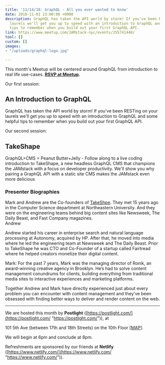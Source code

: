 ```yaml
---
title: '11/14/18: GraphQL - All you ever wanted to know'
date: 2018-11-01 23:00:00 +0000
description: GraphQL has taken the API world by storm! If you've been RESTing on your
  laurels we'll get you up to speed with an introduction to GraphQL and some helpful
  tips to remember when you build out your first GraphQL API.
link: https://www.meetup.com/JAMstack-nyc/events/255741440/
tool: []
custom: []
images:
- "/uploads/graphql-logo.jpg"

---
```

This month's Meetup will be centered around GraphQL from introduction to real life use-cases. [**RSVP at Meetup**](https://www.meetup.com/JAMstack-nyc/events/255741440/)**.**

Our first session:

## **An Introduction to GraphQL**

GraphQL has taken the API world by storm! If you've been RESTing on your laurels we'll get you up to speed with an introduction to GraphQL and some helpful tips to remember when you build out your first GraphQL API.

Our second session:

## **TakeShape**

GraphQL+CMS = Peanut Butter+Jelly - Follow along to a live coding introduction to TakeShape, a new headless GraphQL CMS that champions the JAMstack with a focus on developer productivity. We'll show you why pairing a GraphQL API with a static site CMS makes the JAMstack even more delicious

### **Presenter Biographies**

Mark and Andrew are the Co-founders of [TakeShpe](https://www.takeshape.io/). They met 15 years ago in the Computer Science department at Northeastern University. And they were on the engineering teams behind big content sites like Newsweek, The Daily Beast, and Fast Company magazines.  
Andrew

Andrew started his career in enterprise search and natural language processing at Autonomy, acquired by HP. After that, he moved into media where he led the engineering team at Newsweek and The Daily Beast. Prior to TakeShape he was CTO and Co-Founder of a startup called Fairtread where he helped creators monetize their digital content.

Mark: For the past 7 years, Mark was the managing director of Ronik, an award-winning creative agency in Brooklyn. He’s had to solve content management conundrums for clients, building everything from traditional media sites to interactive experiences and marketing platforms.

Together Andrew and Mark have directly experienced just about every problem you can encounter with content management and they’ve been obsessed with finding better ways to deliver and render content on the web.

***

We are hosted this month by **Postlight** ([https://postlight.com/](https://postlight.com/ "https://postlight.com/")), at

101 5th Ave (between 17th and 18th Streets) on the 10th Floor \[[MAP](https://goo.gl/maps/u8k4fd28cv52)\].

We will begin at 6pm and conclude at 8pm.

Refreshments are sponsored by our friends at **Netlify** ([https://www.netlify.com/](https://www.netlify.com/ "https://www.netlify.com/")).